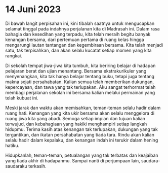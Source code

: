 # 14 Juni 2023

Di bawah langit perpisahan ini, kini tibalah saatnya untuk mengucapkan selamat tinggal pada indahnya perjalanan kita di Madrasah ini. Dalam rasa bahagia dan kesedihan yang terpadu, kita telah meraih begitu banyak kenangan bersama, dari pertemuan pertama di ruang kelas hingga mengarungi lautan tantangan dan kegembiraan bersama. Kita telah menjadi satu, tak terpisahkan, dan akan selalu kucatat setiap momen yang kita rangkai.

Di sekolah tempat jiwa-jiwa kita tumbuh, kita beriring belajar di hadapan pelajaran berat dan ujian menantang. Bersama ekstrakurikuler yang menyenangkan, kita tak hanya belajar tentang buku, tetapi juga tentang makna sejati persahabatan. Kalian semua telah memberikan dukungan, kepercayaan, dan tawa yang tak terlupakan. Aku sangat terhormat telah membagi perjalanan sekolah ini bersama kalian melalui permainan yang telah kubuat ini.

Meski jarak dan waktu akan memisahkan, teman-teman selalu hadir dalam ruang hati. Kenangan yang kita ukir bersama akan selalu menggelora di ruang jiwa kita yang abadi. Semoga setiap impian dan tujuan kalian terwujud, dan kebahagiaan yang hakiki menghampiri setiap langkah hidupmu. Terima kasih atas kenangan tak terlupakan, dukungan yang tak tergantikan, dan ikatan persahabatan yang tiada tara. Rindu akan kalian selalu hadir dalam kepalaku, dan kenangan indah ini terukir dalam hening hatiku.

Hidupkanlah, teman-teman, petualangan yang tak terbatas dan keajaiban yang tiada akhir di hadapanmu. Sampai nanti di perjumpaan lain, saudara-saudaraku terkasih.
